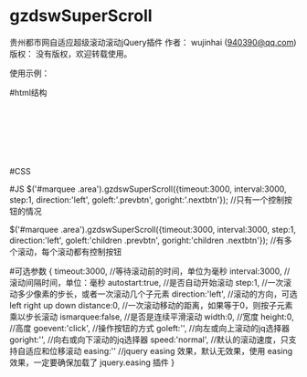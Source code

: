 # gzdswSuperScroll
贵州都市网自适应超级滚动滚动jQuery插件
作者： wujinhai (940390@qq.com)
版权： 没有版权，欢迎转载使用。

使用示例：

#html结构
<code><pre>
<div id="marquee">
    <div class="area">
        <ul>
            <li></li>
            <li></li>
        </ul>            
    </div>
    <a href="javascript:;" class="prevbtn">前一个</a>
    <a href="javascript:;" class="nextbtn">下一个</a>
</div>
</pre></code>

#CSS
<style>
#marquee {width:200px;height:50px;overflow:hidden;}
#marquee li{float:left;display:inline;height:50px;}
</style>

#JS
$('#marquee .area').gzdswSuperScroll({timeout:3000, interval:3000, step:1, direction:'left', goleft:'.prevbtn', goright:'.nextbtn'}); //只有一个控制按钮的情况

$('#marquee .area').gzdswSuperScroll({timeout:3000, interval:3000, step:1, direction:'left', goleft:'children .prevbtn', goright:'children .nextbtn'});  //有多个滚动，每个滚动都有控制按钮

#可选参数
{
    timeout:3000,            //等待滚动前的时间，单位为毫秒
    interval:3000,            //滚动间隔时间，单位：毫秒
    autostart:true,         //是否自动开始滚动
    step:1,                    //一次滚动多少像素的步长，或者一次滚动几个子元素
    direction:'left',        //滚动的方向，可选 left  right  up  down
    distance:0,                //一次滚动移动的距离，如果等于0，则按子元素乘以步长滚动
    ismarquee:false,        //是否是连续平滑滚动
    width:0,                //宽度
    height:0,                //高度
    goevent:'click',        //操作按钮的方式
    goleft:'',            //向左或向上滚动的jq选择器
    goright:'',           //向右或向下滚动的jq选择器
    speed:'normal',         //默认的滚动速度，只支持自适应和位移滚动
    easing:''                //jquery easing 效果，默认无效果，使用 easing 效果，一定要确保加载了 jquery.easing 插件
}